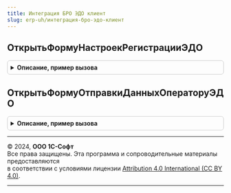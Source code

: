 ```yaml
---
title: Интеграция БРО ЭДО клиент
slug: erp-uh/интеграция-бро-эдо-клиент
---
```



## ОткрытьФормуНастроекРегистрацииЭДО
<details style="margin: 1em 0; padding: 0.5em; border: 1px solid #ccc; border-radius: 6px;">

<summary style="font-weight: bold; cursor: pointer;">Описание, пример вызова</summary>

```bsl

Процедура ОткрытьФормуНастроекРегистрацииЭДО(Знач Настройки, Знач ВыполняемоеОповещение) Экспорт
```

Пример вызова
```bsl
ИнтеграцияБРОЭДОКлиент.ОткрытьФормуНастроекРегистрацииЭДО(Настройки, ВыполняемоеОповещение) 
```
</details>

## ОткрытьФормуОтправкиДанныхОператоруЭДО
<details style="margin: 1em 0; padding: 0.5em; border: 1px solid #ccc; border-radius: 6px;">

<summary style="font-weight: bold; cursor: pointer;">Описание, пример вызова</summary>

```bsl

Процедура ОткрытьФормуОтправкиДанныхОператоруЭДО(Знач Настройки, Знач Сертификат ,Знач ВыполняемоеОповещение) Экспорт
```

Пример вызова
```bsl
ИнтеграцияБРОЭДОКлиент.ОткрытьФормуОтправкиДанныхОператоруЭДО(Настройки, Сертификат, ВыполняемоеОповещение) 
```
</details>

---

© 2024, **ООО 1С-Софт**  
Все права защищены. Эта программа и сопроводительные материалы предоставляются  
в соответствии с условиями лицензии [Attribution 4.0 International (CC BY 4.0)](https://creativecommons.org/licenses/by/4.0/legalcode).

---
